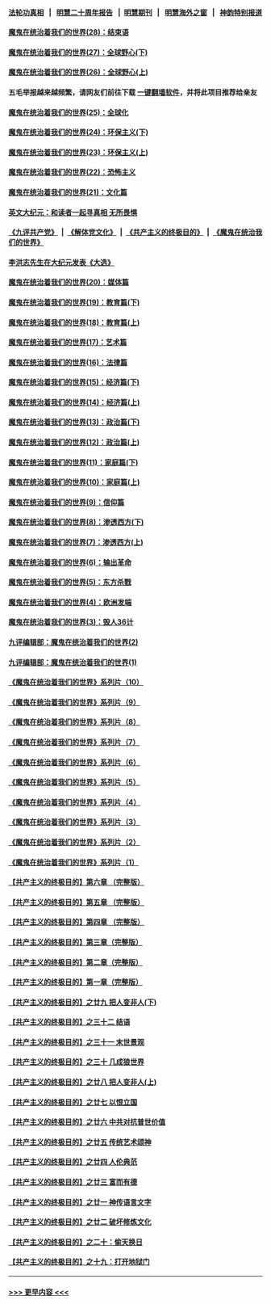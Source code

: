 #### [法轮功真相](https://github.com/gfw-breaker/truth/blob/master/README.md?t=0) &nbsp;&nbsp;|&nbsp;&nbsp; [明慧二十周年报告](https://github.com/gfw-breaker/mh-reports/blob/master/README.md?t=0) &nbsp;&nbsp;|&nbsp;&nbsp;[明慧期刊](https://github.com/gfw-breaker/mh-qikan) &nbsp;&nbsp;|&nbsp;&nbsp; [明慧海外之窗](https://github.com/gfw-breaker/mh-news/blob/master/README.md?t=0) &nbsp;&nbsp;|&nbsp;&nbsp; [神韵特别报道](https://github.com/gfw-breaker/mh-news/blob/master/shenyun.md?t=0)
#### [魔鬼在统治着我们的世界(28)：结束语](../pages/nsc422/n10936246.md?t=07040251) 
#### [魔鬼在统治着我们的世界(27)：全球野心(下)](../pages/nsc422/n10928319.md?t=07040251) 
#### [魔鬼在统治着我们的世界(26)：全球野心(上)](../pages/nsc422/n10900318.md?t=07040251) 
#### 五毛举报越来越频繁，请网友们前往下载 [一键翻墙软件](https://github.com/gfw-breaker/ssr-accounts)，并将此项目推荐给亲友
#### [魔鬼在统治着我们的世界(25)：全球化](../pages/nsc422/n10788205.md?t=07040251) 
#### [魔鬼在统治着我们的世界(24)：环保主义(下)](../pages/nsc422/n10695307.md?t=07040251) 
#### [魔鬼在统治着我们的世界(23)：环保主义(上)](../pages/nsc422/n10688613.md?t=07040251) 
#### [魔鬼在统治着我们的世界(22)：恐怖主义](../pages/nsc422/n10614727.md?t=07040251) 
#### [魔鬼在统治着我们的世界(21)：文化篇](../pages/nsc422/n10597706.md?t=07040251) 
#### [英文大纪元：和读者一起寻真相 无所畏惧](../pages/nsc422/n12542027.md?t=07040251) 
#### [《九评共产党》](https://github.com/begood0513/9ping.md/blob/master/README.md) &nbsp;|&nbsp; [《解体党文化》](../../../../jtdwh.md/blob/master/README.md)  &nbsp;|&nbsp; [《共产主义的终极目的》](../../../../gczydzjmd.md/blob/master/README.md) &nbsp;|&nbsp; [《魔鬼在统治我们的世界》](../../../../mgztzwmdsj.md/blob/master/README.md) 
#### [李洪志先生在大纪元发表《大选》](../pages/nsc422/n12534746.md?t=07040251) 
#### [魔鬼在统治着我们的世界(20)：媒体篇](../pages/nsc422/n10586579.md?t=07040251) 
#### [魔鬼在统治着我们的世界(19)：教育篇(下)](../pages/nsc422/n10564808.md?t=07040251) 
#### [魔鬼在统治着我们的世界(18)：教育篇(上)](../pages/nsc422/n10526970.md?t=07040251) 
#### [魔鬼在统治着我们的世界(17)：艺术篇](../pages/nsc422/n10499093.md?t=07040251) 
#### [魔鬼在统治着我们的世界(16)：法律篇](../pages/nsc422/n10485969.md?t=07040251) 
#### [魔鬼在统治着我们的世界(15)：经济篇(下)](../pages/nsc422/n10469975.md?t=07040251) 
#### [魔鬼在统治着我们的世界(14)：经济篇(上)](../pages/nsc422/n10457370.md?t=07040251) 
#### [魔鬼在统治着我们的世界(13)：政治篇(下)](../pages/nsc422/n10448270.md?t=07040251) 
#### [魔鬼在统治着我们的世界(12)：政治篇(上)](../pages/nsc422/n10444576.md?t=07040251) 
#### [魔鬼在统治着我们的世界(11)：家庭篇(下)](../pages/nsc422/n10440961.md?t=07040251) 
#### [魔鬼在统治着我们的世界(10)：家庭篇(上)](../pages/nsc422/n10435448.md?t=07040251) 
#### [魔鬼在统治着我们的世界(9)：信仰篇](../pages/nsc422/n10432159.md?t=07040251) 
#### [魔鬼在统治着我们的世界(8)：渗透西方(下)](../pages/nsc422/n10429603.md?t=07040251) 
#### [魔鬼在统治着我们的世界(7)：渗透西方(上)](../pages/nsc422/n10426013.md?t=07040251) 
#### [魔鬼在统治着我们的世界(6)：输出革命](../pages/nsc422/n10421536.md?t=07040251) 
#### [魔鬼在统治着我们的世界(5)：东方杀戮](../pages/nsc422/n10417707.md?t=07040251) 
#### [魔鬼在统治着我们的世界(4)：欧洲发端](../pages/nsc422/n10414890.md?t=07040251) 
#### [魔鬼在统治着我们的世界(3)：毁人36计](../pages/nsc422/n10411583.md?t=07040251) 
#### [九评编辑部：魔鬼在统治着我们的世界(2)](../pages/nsc422/n10410036.md?t=07040251) 
#### [九评编辑部：魔鬼在统治着我们的世界(1)](../pages/nsc422/n10406825.md?t=07040251) 
#### [《魔鬼在统治着我们的世界》系列片（10）](../pages/nsc422/n12292670.md?t=07040251) 
#### [《魔鬼在统治着我们的世界》系列片（9）](../pages/nsc422/n12290859.md?t=07040251) 
#### [《魔鬼在统治着我们的世界》系列片（8）](../pages/nsc422/n12287445.md?t=07040251) 
#### [《魔鬼在统治着我们的世界》系列片（7）](../pages/nsc422/n12283425.md?t=07040251) 
#### [《魔鬼在统治着我们的世界》系列片（6）](../pages/nsc422/n12282314.md?t=07040251) 
#### [《魔鬼在统治着我们的世界》系列片（5）](../pages/nsc422/n12281419.md?t=07040251) 
#### [《魔鬼在统治着我们的世界》系列片（4）](../pages/nsc422/n12274024.md?t=07040251) 
#### [《魔鬼在统治着我们的世界》系列片（3）](../pages/nsc422/n12271322.md?t=07040251) 
#### [《魔鬼在统治着我们的世界》系列片（2）](../pages/nsc422/n12269049.md?t=07040251) 
#### [《魔鬼在统治着我们的世界》系列片（1）](../pages/nsc422/n12267575.md?t=07040251) 
#### [【共产主义的终极目的】第六章 （完整版）](../pages/nsc422/n11428913.md?t=07040251) 
#### [【共产主义的终极目的】第五章 （完整版）](../pages/nsc422/n11428912.md?t=07040251) 
#### [【共产主义的终极目的】第四章 （完整版）](../pages/nsc422/n11428907.md?t=07040251) 
#### [【共产主义的终极目的】第三章（完整版）](../pages/nsc422/n11428848.md?t=07040251) 
#### [【共产主义的终极目的】第二章（完整版）](../pages/nsc422/n11428831.md?t=07040251) 
#### [【共产主义的终极目的】第一章（完整版）](../pages/nsc422/n11417651.md?t=07040251) 
#### [【共产主义的终极目的】之廿九 把人变非人(下)](../pages/nsc422/n11344140.md?t=07040251) 
#### [【共产主义的终极目的】之三十二 结语](../pages/nsc422/n11360535.md?t=07040251) 
#### [【共产主义的终极目的】之三十一 末世景观](../pages/nsc422/n11351129.md?t=07040251) 
#### [【共产主义的终极目的】之三十 几成狼世界](../pages/nsc422/n11348280.md?t=07040251) 
#### [【共产主义的终极目的】之廿八 把人变非人(上)](../pages/nsc422/n11340492.md?t=07040251) 
#### [【共产主义的终极目的】之廿七 以恨立国](../pages/nsc422/n11336944.md?t=07040251) 
#### [【共产主义的终极目的】之廿六 中共对抗普世价值](../pages/nsc422/n11324785.md?t=07040251) 
#### [【共产主义的终极目的】之廿五 传统艺术颂神](../pages/nsc422/n11296396.md?t=07040251) 
#### [【共产主义的终极目的】之廿四 人伦典范](../pages/nsc422/n11296397.md?t=07040251) 
#### [【共产主义的终极目的】之廿三 富而有德](../pages/nsc422/n11283598.md?t=07040251) 
#### [【共产主义的终极目的】之廿一 神传语言文字](../pages/nsc422/n11263265.md?t=07040251) 
#### [【共产主义的终极目的】之廿二 破坏修炼文化](../pages/nsc422/n11245728.md?t=07040251) 
#### [【共产主义的终极目的】之二十：偷天换日](../pages/nsc422/n11238846.md?t=07040251) 
#### [【共产主义的终极目的】之十九：打开地狱门](../pages/nsc422/n11206376.md?t=07040251) 

----
#### [ >>> 更早内容 <<< ](../indexes/nsc422-earlier.md)
